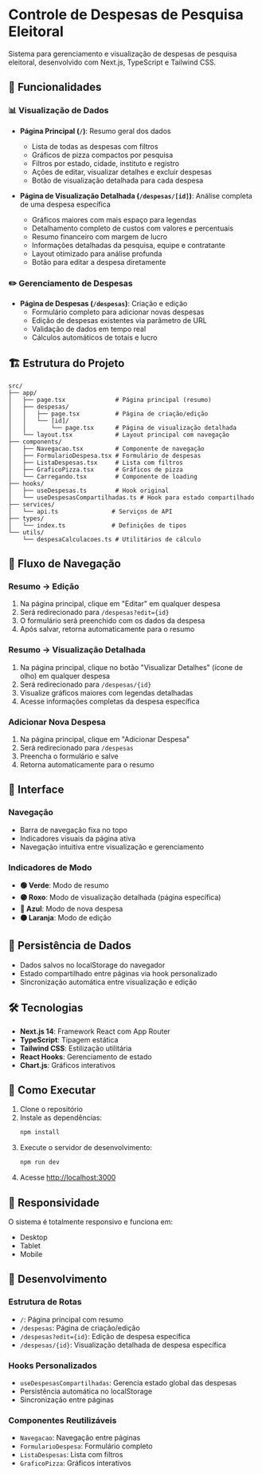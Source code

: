 # Controle de Despesas de Pesquisa Eleitoral

Sistema para gerenciamento e visualização de despesas de pesquisa eleitoral, desenvolvido com Next.js, TypeScript e Tailwind CSS.

## 🚀 Funcionalidades

### 📊 Visualização de Dados
- **Página Principal (`/`)**: Resumo geral dos dados
  - Lista de todas as despesas com filtros
  - Gráficos de pizza compactos por pesquisa
  - Filtros por estado, cidade, instituto e registro
  - Ações de editar, visualizar detalhes e excluir despesas
  - Botão de visualização detalhada para cada despesa

- **Página de Visualização Detalhada (`/despesas/[id]`)**: Análise completa de uma despesa específica
  - Gráficos maiores com mais espaço para legendas
  - Detalhamento completo de custos com valores e percentuais
  - Resumo financeiro com margem de lucro
  - Informações detalhadas da pesquisa, equipe e contratante
  - Layout otimizado para análise profunda
  - Botão para editar a despesa diretamente

### ✏️ Gerenciamento de Despesas
- **Página de Despesas (`/despesas`)**: Criação e edição
  - Formulário completo para adicionar novas despesas
  - Edição de despesas existentes via parâmetro de URL
  - Validação de dados em tempo real
  - Cálculos automáticos de totais e lucro

## 🏗️ Estrutura do Projeto

```
src/
├── app/
│   ├── page.tsx              # Página principal (resumo)
│   ├── despesas/
│   │   ├── page.tsx          # Página de criação/edição
│   │   └── [id]/
│   │       └── page.tsx      # Página de visualização detalhada
│   └── layout.tsx            # Layout principal com navegação
├── components/
│   ├── Navegacao.tsx         # Componente de navegação
│   ├── FormularioDespesa.tsx # Formulário de despesas
│   ├── ListaDespesas.tsx     # Lista com filtros
│   ├── GraficoPizza.tsx      # Gráficos de pizza
│   └── Carregando.tsx        # Componente de loading
├── hooks/
│   ├── useDespesas.ts        # Hook original
│   └── useDespesasCompartilhadas.ts # Hook para estado compartilhado
├── services/
│   └── api.ts               # Serviços de API
├── types/
│   └── index.ts             # Definições de tipos
└── utils/
    └── despesaCalculacoes.ts # Utilitários de cálculo
```

## 🔄 Fluxo de Navegação

### Resumo → Edição
1. Na página principal, clique em "Editar" em qualquer despesa
2. Será redirecionado para `/despesas?edit={id}`
3. O formulário será preenchido com os dados da despesa
4. Após salvar, retorna automaticamente para o resumo

### Resumo → Visualização Detalhada
1. Na página principal, clique no botão "Visualizar Detalhes" (ícone de olho) em qualquer despesa
2. Será redirecionado para `/despesas/{id}`
3. Visualize gráficos maiores com legendas detalhadas
4. Acesse informações completas da despesa específica

### Adicionar Nova Despesa
1. Na página principal, clique em "Adicionar Despesa"
2. Será redirecionado para `/despesas`
3. Preencha o formulário e salve
4. Retorna automaticamente para o resumo

## 🎨 Interface

### Navegação
- Barra de navegação fixa no topo
- Indicadores visuais da página ativa
- Navegação intuitiva entre visualização e gerenciamento

### Indicadores de Modo
- **🟢 Verde**: Modo de resumo
- **🟣 Roxo**: Modo de visualização detalhada (página específica)
- **🔵 Azul**: Modo de nova despesa
- **🟠 Laranja**: Modo de edição

## 💾 Persistência de Dados

- Dados salvos no localStorage do navegador
- Estado compartilhado entre páginas via hook personalizado
- Sincronização automática entre visualização e edição

## 🛠️ Tecnologias

- **Next.js 14**: Framework React com App Router
- **TypeScript**: Tipagem estática
- **Tailwind CSS**: Estilização utilitária
- **React Hooks**: Gerenciamento de estado
- **Chart.js**: Gráficos interativos

## 🚀 Como Executar

1. Clone o repositório
2. Instale as dependências:
   ```bash
   npm install
   ```
3. Execute o servidor de desenvolvimento:
   ```bash
   npm run dev
   ```
4. Acesse [http://localhost:3000](http://localhost:3000)

## 📱 Responsividade

O sistema é totalmente responsivo e funciona em:
- Desktop
- Tablet
- Mobile

## 🔧 Desenvolvimento

### Estrutura de Rotas
- `/`: Página principal com resumo
- `/despesas`: Página de criação/edição
- `/despesas?edit={id}`: Edição de despesa específica
- `/despesas/{id}`: Visualização detalhada de despesa específica

### Hooks Personalizados
- `useDespesasCompartilhadas`: Gerencia estado global das despesas
- Persistência automática no localStorage
- Sincronização entre páginas

### Componentes Reutilizáveis
- `Navegacao`: Navegação entre páginas
- `FormularioDespesa`: Formulário completo
- `ListaDespesas`: Lista com filtros
- `GraficoPizza`: Gráficos interativos

